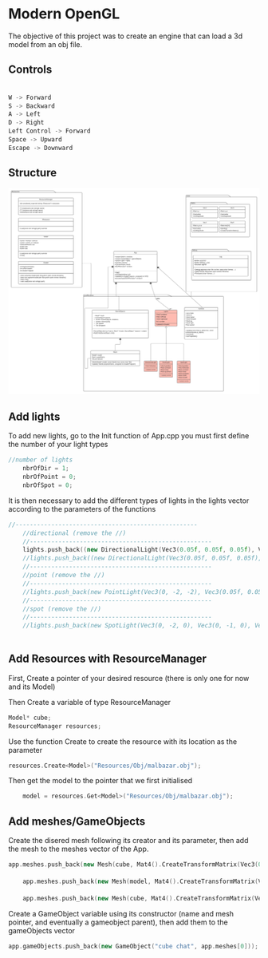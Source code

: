 
# Modern OpenGL
The objective of this project was to create an engine that can load a 3d model from an obj file.
## Controls

```python

W -> Forward
S -> Backward
A -> Left
D -> Right
Left Control -> Forward
Space -> Upward
Escape -> Downward

```

## Structure
![PNG](OpenGLVeryStart.png)

## Add lights
To add new lights, go to the Init function of App.cpp
you must first define the number of your light types
```cpp
//number of lights
	nbrOfDir = 1;
	nbrOfPoint = 0;
	nbrOfSpot = 0;
```
It is then necessary to add the different types of lights in the lights vector according to the parameters of the functions


```cpp
//---------------------------------------------------
	//directional (remove the //)
	//---------------------------------------------------
	lights.push_back((new DirectionalLight(Vec3(0.05f, 0.05f, 0.05f), Vec3(0.5f, 0.5f, 0.5f), Vec3(1.0f, 1.0f, 1), Vec3(0, -1, 0))));
	//lights.push_back((new DirectionalLight(Vec3(0.05f, 0.05f, 0.05f), Vec3(0.5f, 0.5f, 0.5f), Vec3(1.0f, 1.0f, 1), Vec3(-1, 0, 0))));
	//---------------------------------------------------
	//point (remove the //)
	//---------------------------------------------------
	//lights.push_back(new PointLight(Vec3(0, -2, -2), Vec3(0.05f, 0.05f, 0.05f), Vec3(0.8f, 0.8f, 0.8f), Vec3(1.0f, 1.0f, 1.0f), 1.0f, 0.09, 0.032));
	//---------------------------------------------------
	//spot (remove the //)
	//---------------------------------------------------
	//lights.push_back(new SpotLight(Vec3(0, -2, 0), Vec3(0, -1, 0), Vec3(0, 0,0), Vec3(1.f,0.f, 1.f), Vec3(0.1f, 0.1f, 1.0f), 0.01f, 0.09, 0.032, cos(rad(15.f)), cos(rad(17.f))));
	
```
## Add Resources with ResourceManager
First, Create a pointer of your desired resource (there is only one for now and its Model)

Then Create a variable of type ResourceManager
```cpp
Model* cube;
ResourceManager resources;
```

Use the function Create to create the resource with its location as the parameter

```cpp
resources.Create<Model>("Resources/Obj/malbazar.obj");
```
Then get the model to the pointer that we first initialised 
```cpp
	model = resources.Get<Model>("Resources/Obj/malbazar.obj");
```
## Add meshes/GameObjects

Create the disered mesh following its creator and its parameter, then add the mesh to the meshes vector of the App.
```cpp
app.meshes.push_back(new Mesh(cube, Mat4().CreateTransformMatrix(Vec3(0, 0, 0), Vec3(0, -5, 0), Vec3(10, 1, 10)), "sample.png"));

	app.meshes.push_back(new Mesh(model, Mat4().CreateTransformMatrix(Vec3(0, 180, 0), Vec3(0, -2, 0), Vec3(0.01, 0.01, 0.01)), "Resources/Textures/malbazar.png"));

	app.meshes.push_back(new Mesh(cube, Mat4().CreateTransformMatrix(Vec3(1, 0, 0), Vec3(0, 3, -4), Vec3(0.5, 0.5, 0.5)), "sample2.png"));

```
Create a GameObject variable using its constructor (name and mesh pointer, and eventually a gameobject parent), then add them to the gameObjects vector 

```cpp
app.gameObjects.push_back(new GameObject("cube chat", app.meshes[0]));
```